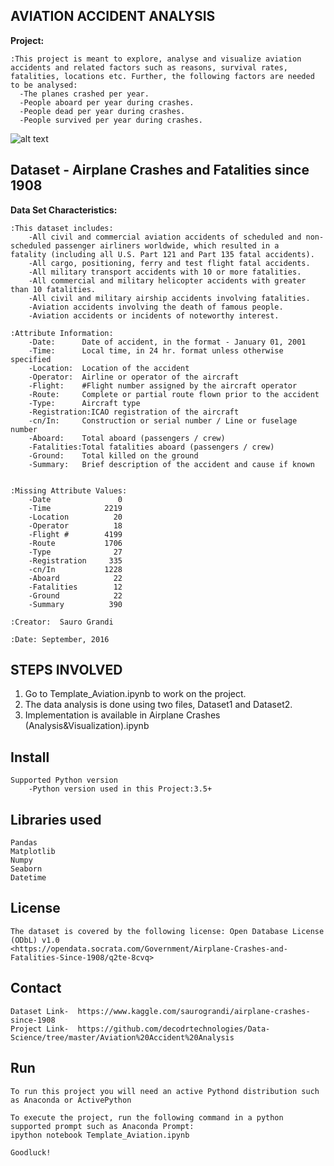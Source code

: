 AVIATION ACCIDENT ANALYSIS
---------------------------------------------------

**Project:**

    :This project is meant to explore, analyse and visualize aviation accidents and related factors such as reasons, survival rates, fatalities, locations etc. Further, the following factors are needed to be analysed:
      -The planes crashed per year.
      -People aboard per year during crashes.
      -People dead per year during crashes.
      -People survived per year during crashes.


![alt text](https://www.aopa.org/-/media/Images/AOPA-Main/News-and-Media/Publications/Pilot-Magazine/2020/2003/2003t_accident/2003t_accident_16x9.jpg "Title Img")

Dataset - Airplane Crashes and Fatalities since 1908
----------------------------------------------------

**Data Set Characteristics:**

    :This dataset includes:
        -All civil and commercial aviation accidents of scheduled and non-scheduled passenger airliners worldwide, which resulted in a            fatality (including all U.S. Part 121 and Part 135 fatal accidents).
        -All cargo, positioning, ferry and test flight fatal accidents.
        -All military transport accidents with 10 or more fatalities.
        -All commercial and military helicopter accidents with greater than 10 fatalities.
        -All civil and military airship accidents involving fatalities.
        -Aviation accidents involving the death of famous people.
        -Aviation accidents or incidents of noteworthy interest.
        
    :Attribute Information:
        -Date:      Date of accident, in the format - January 01, 2001
        -Time:      Local time, in 24 hr. format unless otherwise specified
        -Location:  Location of the accident
        -Operator:  Airline or operator of the aircraft
        -Flight:    #Flight number assigned by the aircraft operator
        -Route:     Complete or partial route flown prior to the accident
        -Type:      Aircraft type
        -Registration:ICAO registration of the aircraft
        -cn/In:     Construction or serial number / Line or fuselage number
        -Aboard:    Total aboard (passengers / crew)
        -Fatalities:Total fatalities aboard (passengers / crew)
        -Ground:    Total killed on the ground
        -Summary:   Brief description of the accident and cause if known


    :Missing Attribute Values: 
        -Date               0
        -Time            2219
        -Location          20
        -Operator          18
        -Flight #        4199
        -Route           1706
        -Type              27
        -Registration     335
        -cn/In           1228
        -Aboard            22
        -Fatalities        12
        -Ground            22
        -Summary          390

    :Creator:  Sauro Grandi

    :Date: September, 2016




STEPS INVOLVED
-------------------------------
  1. Go to Template_Aviation.ipynb to work on the project.
  2. The data analysis is done using two files, Dataset1 and Dataset2.
  3. Implementation is available in Airplane Crashes (Analysis&Visualization).ipynb

Install
-------------------------------
    Supported Python version
        -Python version used in this Project:3.5+

Libraries used
------------------------------
    Pandas
    Matplotlib
    Numpy
    Seaborn
    Datetime

License
--------------------------------
    The dataset is covered by the following license: Open Database License (ODbL) v1.0
    <https://opendata.socrata.com/Government/Airplane-Crashes-and-Fatalities-Since-1908/q2te-8cvq>
    
Contact
----------------------------------
    Dataset Link-  https://www.kaggle.com/saurograndi/airplane-crashes-since-1908
    Project Link-  https://github.com/decodrtechnologies/Data-Science/tree/master/Aviation%20Accident%20Analysis

Run
------------------------------
    To run this project you will need an active Pythond distribution such as Anaconda or ActivePython

    To execute the project, run the following command in a python supported prompt such as Anaconda Prompt:
    ipython notebook Template_Aviation.ipynb
    
    Goodluck!
